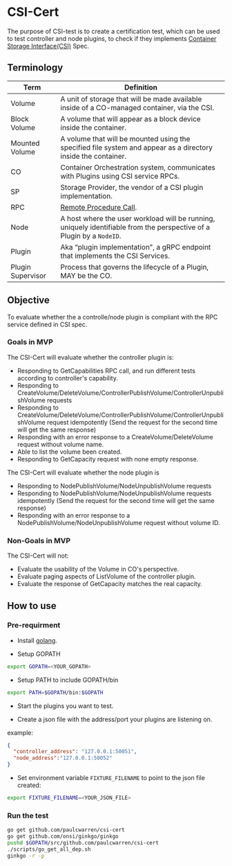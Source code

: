 # CSI-Cert

The purpose of CSI-test is to create a certification test, which can be used to test controller and node plugins, to check if they implements [Container Storage Interface(CSI)](https://github.com/container-storage-interface/spec/blob/master/spec.md) Spec. 



## Terminology

| Term              | Definition                                       |
|-------------------|--------------------------------------------------|
| Volume            | A unit of storage that will be made available inside of a CO-managed container, via the CSI.                          |
| Block Volume      | A volume that will appear as a block device inside the container.                                                     |
| Mounted Volume    | A volume that will be mounted using the specified file system and appear as a directory inside the container.         |
| CO                | Container Orchestration system, communicates with Plugins using CSI service RPCs.                                     |
| SP                | Storage Provider, the vendor of a CSI plugin implementation.                                                          |
| RPC               | [Remote Procedure Call](https://en.wikipedia.org/wiki/Remote_procedure_call).                                         |
| Node              | A host where the user workload will be running, uniquely identifiable from the perspective of a Plugin by a `NodeID`. |
| Plugin            | Aka “plugin implementation”, a gRPC endpoint that implements the CSI Services.                                        |
| Plugin Supervisor | Process that governs the lifecycle of a Plugin, MAY be the CO.                                                        |


## Objective

To evaluate whether the a controlle/node plugin is compliant with the RPC service defined in CSI spec.

### Goals in MVP

The CSI-Cert will evaluate whether the controller plugin is:

* Responding to GetCapabilities RPC call, and run different tests according to controller's capability.
* Responding to CreateVolume/DeleteVolume/ControllerPublishVolume/ControllerUnpublishVolume requests
* Responding to CreateVolume/DeleteVolume/ControllerPublishVolume/ControllerUnpublishVolume request idempotently (Send the request for the second time will get the same response)
* Responding with an error response to a CreateVolume/DeleteVolume request without volume name.
* Able to list the volume been created.
* Responding to GetCapacity request with none empty response.

The CSI-Cert will evaluate whether the node plugin is 
* Responding to NodePublishVolume/NodeUnpublishVolume requests
* Responding to NodePublishVolume/NodeUnpublishVolume requests idempotently (Send the request for the second time will get the same response)
* Responding with an error response to a NodePublishVolume/NodeUnpublishVolume request without volume ID.

### Non-Goals in MVP

The CSI-Cert will not:

* Evaluate the usability of the Volume in CO's perspective.
* Evaluate paging aspects of ListVolume of the controller plugin.
* Evaluate the response of GetCapacity matches the real capacity.

## How to use

### Pre-requirment

* Install [golang](https://golang.org/doc/install).

* Setup GOPATH

```bash
export GOPATH=<YOUR_GOPATH>
```
* Setup PATH to include GOPATH/bin

```bash
export PATH=$GOPATH/bin:$GOPATH
```

* Start the plugins you want to test.

* Create a json file with the address/port your plugins are listening on. 

example:
```json
{
  "controller_address": "127.0.0.1:50051",
  "node_address":"127.0.0.1:50052"
}
```

* Set environment variable `FIXTURE_FILENAME` to point to the json file created:

```bash
export FIXTURE_FILENAME=<YOUR_JSON_FILE>
``` 

### Run the test 
```bash
go get github.com/paulcwarren/csi-cert
go get github.com/onsi/ginkgo/ginkgo
pushd $GOPATH/src/github.com/paulcwarren/csi-cert
./scripts/go_get_all_dep.sh
ginkgo -r -p
```
